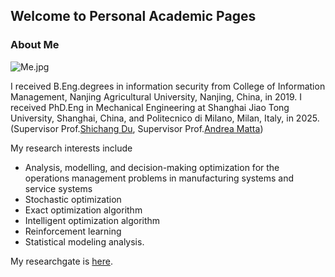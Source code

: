 ## Welcome to Personal Academic Pages
### About Me

![Me.jpg](https://s2.loli.net/2022/03/01/acsEhZnplbV8JAD.jpg) 

I received B.Eng.degrees in information security from College of Information Management, Nanjing Agricultural University, Nanjing, China, in 2019. 
I received PhD.Eng in Mechanical Engineering at Shanghai Jiao Tong University, Shanghai, China, and Politecnico di Milano, Milan, Italy, in 2025. (Supervisor Prof.[Shichang Du](https://me.sjtu.edu.cn/teacher_directory1/dushichang.html), Supervisor Prof.[Andrea Matta](https://www.mecc.polimi.it/en/research/faculty/prof-andrea-matta))

My research interests include
+ Analysis, modelling, and decision-making optimization for the operations management problems in manufacturing systems and service systems
+ Stochastic optimization
+ Exact optimization algorithm
+ Intelligent optimization algorithm
+ Reinforcement learning  
+ Statistical modeling analysis.

My researchgate is [here](https://www.researchgate.net/profile/Xiaoxiao-Shen-2).

